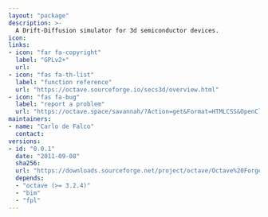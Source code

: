```yaml
---
layout: "package"
description: >-
  A Drift-Diffusion simulator for 3d semiconductor devices.
icon:
links:
- icon: "far fa-copyright"
  label: "GPLv2+"
  url:
- icon: "fas fa-th-list"
  label: "function reference"
  url: "https://octave.sourceforge.io/secs3d/overview.html"
- icon: "fas fa-bug"
  label: "report a problem"
  url: "https://octave.space/savannah/?Action=get&Format=HTMLCSS&OpenClosed=open&Title=[octave%20forge]%20(secs1d)"
maintainers:
- name: "Carlo de Falco"
  contact:
versions:
- id: "0.0.1"
  date: "2011-09-08"
  sha256:
  url: "https://downloads.sourceforge.net/project/octave/Octave%20Forge%20Packages/Individual%20Package%20Releases/secs3d-0.0.1.tar.gz"
  depends:
  - "octave (>= 3.2.4)"
  - "bim"
  - "fpl"
---
```

